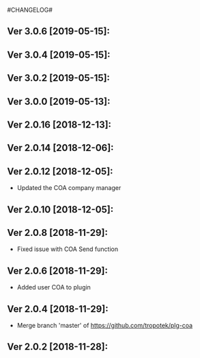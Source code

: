 #CHANGELOG#

Ver 3.0.6 [2019-05-15]:
-------------------------------


Ver 3.0.4 [2019-05-15]:
-------------------------------


Ver 3.0.2 [2019-05-15]:
-------------------------------


Ver 3.0.0 [2019-05-13]:
-------------------------------


Ver 2.0.16 [2018-12-13]:
-------------------------------


Ver 2.0.14 [2018-12-06]:
-------------------------------


Ver 2.0.12 [2018-12-05]:
-------------------------------
  - Updated the COA company manager


Ver 2.0.10 [2018-12-05]:
-------------------------------


Ver 2.0.8 [2018-11-29]:
-------------------------------
  - Fixed issue with COA Send function


Ver 2.0.6 [2018-11-29]:
-------------------------------
  - Added user COA to plugin


Ver 2.0.4 [2018-11-29]:
-------------------------------
  - Merge branch 'master' of https://github.com/tropotek/plg-coa


Ver 2.0.2 [2018-11-28]:
-------------------------------




